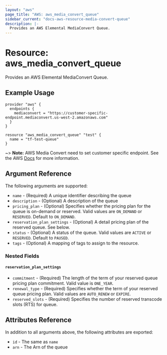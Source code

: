 ```yaml
---
layout: "aws"
page_title: "AWS: aws_media_convert_queue"
sidebar_current: "docs-aws-resource-media-convert-queue"
description: |-
  Provides an AWS Elemental MediaConvert Queue.
---
```


# Resource: aws_media_convert_queue

Provides an AWS Elemental MediaConvert Queue.

## Example Usage

```hcl
provider "aws" {
  endpoints {
    mediaconvert = "https://customer-specific-endpoint.mediaconvert.us-west-2.amazonaws.com"
  }
}

resource "aws_media_convert_queue" "test" {
  name = "tf-test-queue"
}

```

~> **Note:** AWS Media Convert need to set customer specific endpoint. See the AWS [Docs](https://docs.aws.amazon.com/ja_jp/mediaconvert/latest/apireference/getting-started.html) for more information.

## Argument Reference

The following arguments are supported:

* `name` - (Required) A unique identifier describing the queue
* `description` - (Optional) A description of the queue
* `pricing_plan` - (Optional) Specifies whether the pricing plan for the queue is on-demand or reserved. Valid values are `ON_DEMAND` or `RESERVED`. Default to `ON_DEMAND`.
* `reservation_plan_settings` - (Optional) A detail pricing plan of the  reserved queue. See below.
* `status` - (Optional) A status of the queue. Valid values are `ACTIVE` or `RESERVED`. Default to `PAUSED`.
* `tags` - (Optional) A mapping of tags to assign to the resource.

### Nested Fields

#### `reservation_plan_settings`

* `commitment` - (Required) The length of the term of your reserved queue pricing plan commitment. Valid value is `ONE_YEAR`.
* `renewal_type` - (Required) Specifies whether the term of your reserved queue pricing plan. Valid values are `AUTO_RENEW` or `EXPIRE`.
* `reserved_slots` - (Required) Specifies the number of reserved transcode slots (RTS) for queue.

## Attributes Reference

In addition to all arguments above, the following attributes are exported:

* `id` - The same as `name`
* `arn` - The Arn of the queue